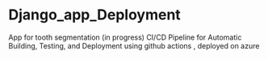 # Django_app_Deployment
App for tooth segmentation (in progress)
CI/CD Pipeline for Automatic Building, Testing, and Deployment using github actions , deployed on azure 
